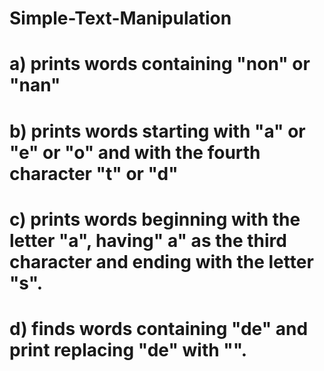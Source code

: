 # Simple-Text-Manipulation
# a) prints words containing "non" or "nan"
# b) prints words starting with "a" or "e" or "o" and with the fourth character "t" or "d"
# c) prints words beginning with the letter "a", having" a" as the third character and ending with the letter "s".
# d) finds words containing "de" and print replacing "de" with "".
